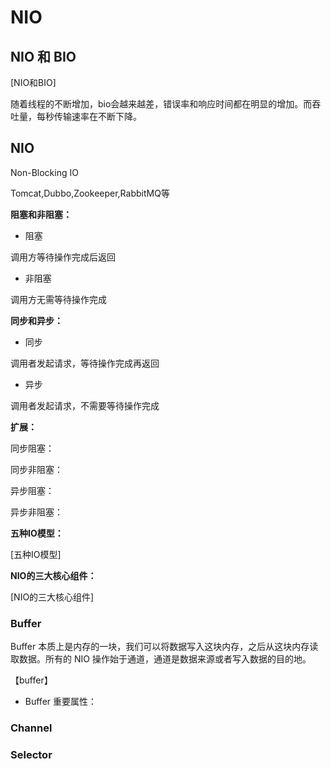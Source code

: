 # NIO

## NIO 和 BIO

[NIO和BIO]

随着线程的不断增加，bio会越来越差，错误率和响应时间都在明显的增加。而吞吐量，每秒传输速率在不断下降。

## NIO

Non-Blocking IO

Tomcat,Dubbo,Zookeeper,RabbitMQ等

**阻塞和非阻塞：**

- 阻塞

调用方等待操作完成后返回

- 非阻塞

调用方无需等待操作完成

**同步和异步：**

- 同步

调用者发起请求，等待操作完成再返回

- 异步

调用者发起请求，不需要等待操作完成

**扩展：**

同步阻塞：

同步非阻塞：

异步阻塞：

异步非阻塞：

**五种IO模型：**

[五种IO模型]

**NIO的三大核心组件：**

[NIO的三大核心组件]

### Buffer
Buffer 本质上是内存的一块，我们可以将数据写入这块内存，之后从这块内存读取数据。所有的 NIO 操作始于通道，通道是数据来源或者写入数据的目的地。

【buffer】

- Buffer 重要属性：

### Channel

### Selector
